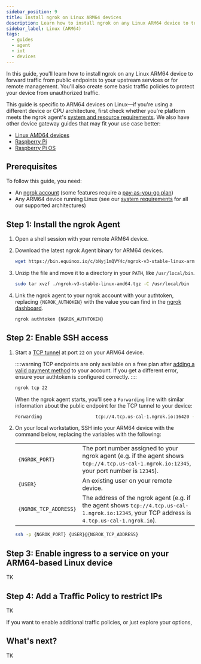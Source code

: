 ```yaml
---
sidebar_position: 9
title: Install ngrok on Linux ARM64 devices
description: Learn how to install ngrok on any Linux ARM64 device to tunnel traffic to your upstream services or remotely administer it.
sidebar_label: Linux (ARM64)
tags:
  - guides
  - agent
  - iot
  - devices
---
```


In this guide, you'll learn how to install ngrok on any Linux ARM64 device to forward traffic from public endpoints to your upstream services or for remote management. You'll also create some basic traffic policies to protect your device from unauthorized traffic.

This guide is specific to ARM64 devices on Linux—if you're using a different device or CPU architecture, first check whether you're platform meets the ngrok agent's [system and resource requirements](/docs/agent/index.mdx##system-requirements). We also have other device gateway guides that may fit your use case better:

- [Linux AMD64 devices](/docs/guides/device-gateway/linux.md)
- [Raspberry Pi](/docs/guides/device-gateway/raspberry-pi.md)
- [Raspberry Pi OS](/docs/guides/device-gateway/raspbian.md)

## Prerequisites

To follow this guide, you need:

- An [ngrok account](https://dashboard.ngrok.com/signup) (some features require a [pay-as-you-go plan](https://ngrok.com/pricing))
- Any ARM64 device running Linux (see our [system requirements](/docs/agent/index.mdx##system-requirements) for all our supported architectures)

## Step 1: Install the ngrok Agent

1. Open a shell session with your remote ARM64 device.

2. Download the latest ngrok Agent binary for ARM64 devices.

   ```bash
   wget https://bin.equinox.io/c/bNyj1mQVY4c/ngrok-v3-stable-linux-arm64.tgz
   ```

3. Unzip the file and move it to a directory in your `PATH`, like `/usr/local/bin`.

   ```bash
   sudo tar xvzf ./ngrok-v3-stable-linux-amd64.tgz -C /usr/local/bin
   ```

1. Link the ngrok agent to your ngrok account with your authtoken, replacing `{NGROK_AUTHOKEN}` with the value you can find in the [ngrok dashboard](https://dashboard.ngrok.com/get-started/your-authtoken).

   ```bash
   ngrok authtoken {NGROK_AUTHTOKEN}
   ```

## Step 2: Enable SSH access

1. Start a [TCP tunnel](/docs/tcp/index.mdx) at port `22` on your ARM64 device.

   ::::warning
   TCP endpoints are only available on a free plan after [adding a valid payment method](https://dashboard.ngrok.com/settings#id-verification) to your account. If you get a different error, ensure your authtoken is configured correctly.
   ::::

   ```bash
   ngrok tcp 22
   ``` 

   When the ngrok agent starts, you'll see a `Forwarding` line with similar information about the public endpoint for the TCP tunnel to your device:

   ```bash
   Forwarding                    tcp://4.tcp.us-cal-1.ngrok.io:16420 -> localhost:22
   ```

1. On your local workstation, SSH into your ARM64 device with the command below, replacing the variables with the following:

   |     |      |
   | --- | ---- |
   | `{NGROK_PORT}` | The port number assigned to your ngrok agent (e.g. if the agent shows `tcp://4.tcp.us-cal-1.ngrok.io:12345`, your port number is `12345`). |
   | `{USER}` | An existing user on your remote device. |
   | `{NGROK_TCP_ADDRESS}` | The address of the ngrok agent (e.g. if the agent shows `tcp://4.tcp.us-cal-1.ngrok.io:12345`, your TCP address is `4.tcp.us-cal-1.ngrok.io`). |

   ```bash
   ssh -p {NGROK_PORT} {USER}@{NGROK_TCP_ADDRESS}
   ```

## Step 3: Enable ingress to a service on your ARM64-based Linux device

TK



## Step 4: Add a Traffic Policy to restrict IPs

TK

If you want to enable additional traffic policies, or just explore your options, 

## What's next?

TK